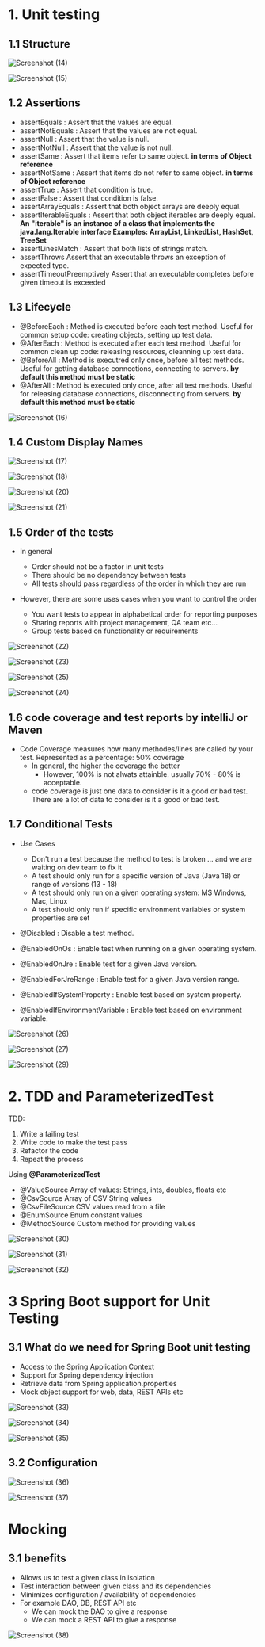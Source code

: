 # 1. Unit testing

## 1.1 Structure

![Screenshot (14)](https://github.com/user-attachments/assets/f3ee568d-4d94-4f55-b55a-4db7998f620b)

![Screenshot (15)](https://github.com/user-attachments/assets/f8eadd3b-5fc6-4bad-8695-b0c3525df7a4)

## 1.2 Assertions

- assertEquals : Assert that the values are equal.
- assertNotEquals : Assert that the values are not equal.
- assertNull : Assert that the value is null.
- assertNotNull : Assert that the value is not null.
- assertSame : Assert that items refer to same object. **in terms of Object reference**
- assertNotSame : Assert that items do not refer to same object. **in terms of Object reference**
- assertTrue : Assert that condition is true.
- assertFalse : Assert that condition is false.
- assertArrayEquals : Assert that both object arrays are deeply equal.
- assertIterableEquals : Assert that both object iterables are deeply equal. **An "iterable" is an instance of a class that implements the java.lang.Iterable interface Examples: ArrayList, LinkedList, HashSet, TreeSet**
- assertLinesMatch : Assert that both lists of strings match.
- assertThrows Assert that an executable throws an exception of expected type.
- assertTimeoutPreemptively Assert that an executable completes before given timeout is exceeded


## 1.3 Lifecycle

- @BeforeEach : Method is executed before each test method. Useful for common setup code: creating objects, setting up test data.
- @AfterEach : Method is executed after each test method. Useful for common clean up code: releasing resources, cleanning up test data.
- @BeforeAll : Method is executred only once, before all test methods. Useful for getting database connections, connecting to servers. **by default this method must be static**
- @AfterAll : Method is executed only once, after all test methods. Useful for releasing database connections, disconnecting from servers. **by default this method must be static**

![Screenshot (16)](https://github.com/user-attachments/assets/b6a4f3bb-3256-42ac-9a5c-cf0dc9fa1f83)

## 1.4 Custom Display Names

![Screenshot (17)](https://github.com/user-attachments/assets/3903a2b7-91ba-4b6b-b346-8f5b12bfea77)

![Screenshot (18)](https://github.com/user-attachments/assets/13c574a9-ddd3-4df2-ad88-1b75417624d2)

![Screenshot (20)](https://github.com/user-attachments/assets/0c8f902c-b312-4e25-9641-da88a9c7b181)

![Screenshot (21)](https://github.com/user-attachments/assets/a2f9cbab-340c-4cef-8bae-789ef09fbb90)

## 1.5 Order of the tests

- In general
  - Order should not be a factor in unit tests
  - There should be no dependency between tests
  - All tests should pass regardless of the order in which they are run

- However, there are some uses cases when you want to control the order
  - You want tests to appear in alphabetical order for reporting purposes 
  - Sharing reports with project management, QA team etc...
  - Group tests based on functionality or requirements

![Screenshot (22)](https://github.com/user-attachments/assets/36191c6e-29a0-4360-bb3e-552c23805011)

![Screenshot (23)](https://github.com/user-attachments/assets/fddbd9c7-cd4d-4637-ae20-638f14173283)

![Screenshot (25)](https://github.com/user-attachments/assets/132a855d-7d95-45be-9a95-1278c76ebe8a)

![Screenshot (24)](https://github.com/user-attachments/assets/3de7a80a-ef4c-47db-ad68-cb9dde98ba02)

## 1.6 code coverage and test reports by intelliJ or Maven

- Code Coverage measures how many methodes/lines are called by your test. Represented as a percentage: 50% coverage
  - In general, the higher the coverage the better
    - However, 100% is not alwats attainble. usually 70% - 80% is acceptable.
  - code coverage is just one data to consider is it a good or bad test. There are a lot of data to consider is it a good or bad test.

## 1.7 Conditional Tests

- Use Cases
  - Don't run a test because the method to test is broken ... and we are waiting on dev team to fix it 
  - A test should only run for a specific version of Java (Java 18) or range of versions (13 - 18) 
  - A test should only run on a given operating system: MS Windows, Mac, Linux 
  - A test should only run if specific environment variables or system properties are set


- @Disabled : Disable a test method.
- @EnabledOnOs : Enable test when running on a given operating system.
- @EnabledOnJre : Enable test for a given Java version.
- @EnabledForJreRange : Enable test for a given Java version range.
- @EnabledIfSystemProperty : Enable test based on system property.
- @EnabledIfEnvironmentVariable : Enable test based on environment variable.

![Screenshot (26)](https://github.com/user-attachments/assets/d8c3b570-054c-4eaf-84a6-52570bed2da7)

![Screenshot (27)](https://github.com/user-attachments/assets/56ff6514-596b-499d-bba9-cffcae27adc4)

![Screenshot (29)](https://github.com/user-attachments/assets/70845487-2c1b-4b26-a6db-2854bf309e03)

# 2. TDD and ParameterizedTest

TDD:

   1. Write a failing test 
   2. Write code to make the test pass 
   3. Refactor the code 
   4. Repeat the process

Using **@ParameterizedTest**
   
   - @ValueSource Array of values: Strings, ints, doubles, floats etc
   - @CsvSource Array of CSV String values
   - @CsvFileSource CSV values read from a file
   - @EnumSource Enum constant values
   - @MethodSource Custom method for providing values

![Screenshot (30)](https://github.com/user-attachments/assets/2bd8473e-e2b9-4641-ade5-c021f7be3e6d)

![Screenshot (31)](https://github.com/user-attachments/assets/a3ce3f51-15ff-491f-a633-8cf16209483a)

![Screenshot (32)](https://github.com/user-attachments/assets/e53d42c5-9365-433c-8f96-7efdca493815)

# 3 Spring Boot support for Unit Testing

## 3.1 What do we need for Spring Boot unit testing

 - Access to the Spring Application Context
 - Support for Spring dependency injection
 - Retrieve data from Spring application.properties
 - Mock object support for web, data, REST APIs etc

![Screenshot (33)](https://github.com/user-attachments/assets/07fe42a3-3ef5-48dc-af92-6c54a3b05d44)

![Screenshot (34)](https://github.com/user-attachments/assets/467295eb-cb30-4743-811f-64e30fbab058)

![Screenshot (35)](https://github.com/user-attachments/assets/b89d4597-79c5-441c-af91-69f37e6d0fc0)

## 3.2 Configuration

![Screenshot (36)](https://github.com/user-attachments/assets/2dd54c58-248e-4b7f-a786-34a1a8624dc1)

![Screenshot (37)](https://github.com/user-attachments/assets/3f3b504f-3f68-4a1d-aad2-f8605aa4dea8)

# Mocking

## 3.1 benefits
- Allows us to test a given class in isolation
- Test interaction between given class and its dependencies
- Minimizes configuration / availability of dependencies
- For example DAO, DB, REST API etc
    - We can mock the DAO to give a response
    - We can mock a REST API to give a response

![Screenshot (38)](https://github.com/user-attachments/assets/471c6629-b5e2-4cce-9b69-7f7826ab83f0)
